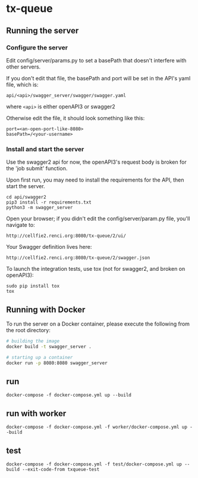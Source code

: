 # tx-queue

## Running the server
### Configure the server
Edit config/server/params.py to set a basePath that doesn't interfere with other servers.

If you don't edit that file, the basePath and port will be set in the API's yaml file, which is:
```
api/<api>/swagger_server/swagger/swagger.yaml
```
where ```<api>``` is either openAPI3 or swagger2
  
Otherwise edit the file, it should look something like this:
```
port=<an-open-port-like-8080>
basePath=/<your-username>
```
### Install and start the server
Use the swagger2 api for now, the openAPI3's request body is broken for the 'job submit' function.

Upon first run, you may need to install the requirements for the API, then start the server.
```
cd api/swagger2
pip3 install -r requirements.txt
python3 -m swagger_server
```
Open your browser; if you didn't edit the config/server/param.py file, you'll navigate to:
```
http://cellfie2.renci.org:8080/tx-queue/2/ui/
```
Your Swagger definition lives here:
```
http://cellfie2.renci.org:8080/tx-queue/2/swagger.json
```

To launch the integration tests, use tox (not for swagger2, and broken on openAPI3):
```
sudo pip install tox
tox
```

## Running with Docker

To run the server on a Docker container, please execute the following from the root directory:

```bash
# building the image
docker build -t swagger_server .

# starting up a container
docker run -p 8080:8080 swagger_server
```

## run
```
docker-compose -f docker-compose.yml up --build
```

## run with worker
```
docker-compose -f docker-compose.yml -f worker/docker-compose.yml up --build
```


## test
```
docker-compose -f docker-compose.yml -f test/docker-compose.yml up --build --exit-code-from txqueue-test
```